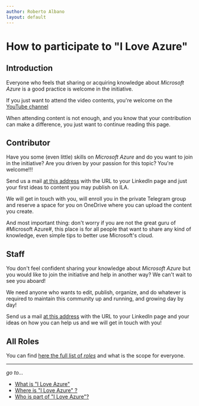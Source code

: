```yaml
---
author: Roberto Albano
layout: default
---
```

# How to participate to **"I Love Azure"**

## Introduction

Everyone who feels that sharing or acquiring knowledge about *Microsoft Azure* is a good practice is welcome in the initiative.

If you just want to attend the video contents, you're welcome on the [YouTube channel](../WhereIs/channel.html)

When attending content is not enough, and you know that your contribution can make a difference, you just want to continue reading this page.

## Contributor

Have you some (even little) skills on *Microsoft Azure* and do you want to join in the initiative? Are you driven by your passion for this topic? You're welcome!!!

Send us a mail [at this address](mailto:ila-org@outlook.com) with the URL to your LinkedIn page and just your first ideas to content you may publish on ILA.

We will get in touch with you, will enroll you in the private Telegram group and reserve a space for you on OneDrive where you can upload the content you create.

And most important thing: don't worry if you are not the great guru of #Microsoft Azure#, this place is for all people that want to share any kind of knowledge, even simple tips to better use Microsoft's cloud.

## Staff

You don't feel confident sharing your knowledge about *Microsoft Azure* but you would like to join the initiative and help in another way? We can't wait to see you aboard!

We need anyone who wants to edit, publish, organize, and do whatever is required to maintain this community up and running, and growing day by day!

Send us a mail [at this address](mailto:ila-org@outlook.com) with the URL to your LinkedIn page and your ideas on how you can help us and we will get in touch with you!

## All Roles

You can find [here the full list of *roles*](../common/roles/roles.html) and what is the scope for everyone.

---
*go to...*

- [What is "I Love Azure"](../whatis/whatis.html)
- [Where is "I Love Azure" ?](../whereis/whereis.html)
- [Who is part of "I Love Azure"?](../whoisin/whoisin.html)
